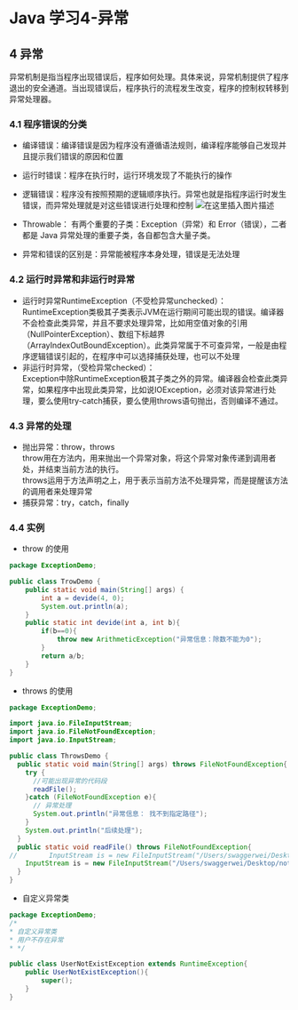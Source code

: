 # Java 学习4-异常



## 4 异常
异常机制是指当程序出现错误后，程序如何处理。具体来说，异常机制提供了程序退出的安全通道。当出现错误后，程序执行的流程发生改变，程序的控制权转移到异常处理器。

### 4.1 程序错误的分类
* 编译错误：编译错误是因为程序没有遵循语法规则，编译程序能够自己发现并且提示我们错误的原因和位置
* 运行时错误：程序在执行时，运行环境发现了不能执行的操作
* 逻辑错误：程序没有按照预期的逻辑顺序执行。异常也就是指程序运行时发生错误，而异常处理就是对这些错误进行处理和控制
![在这里插入图片描述](https://img-blog.csdnimg.cn/5b91968b9b8a40f8a5e194c1b618bdad.png?x-oss-process=image/watermark,type_d3F5LXplbmhlaQ,shadow_50,text_Q1NETiBAU3R1X2FydA==,size_20,color_FFFFFF,t_70,g_se,x_16#pic_center)

* Throwable： 有两个重要的子类：Exception（异常）和 Error（错误），二者都是 Java 异常处理的重要子类，各自都包含大量子类。
* 异常和错误的区别是：异常能被程序本身处理，错误是无法处理

### 4.2 运行时异常和非运行时异常
* 运行时异常RuntimeException（不受检异常unchecked）：   
RuntimeException类极其子类表示JVM在运行期间可能出现的错误。编译器不会检查此类异常，并且不要求处理异常，比如用空值对象的引用（NullPointerException）、数组下标越界（ArrayIndexOutBoundException）。此类异常属于不可查异常，一般是由程序逻辑错误引起的，在程序中可以选择捕获处理，也可以不处理
* 非运行时异常，（受检异常checked）：  
  Exception中除RuntimeException极其子类之外的异常。编译器会检查此类异常，如果程序中出现此类异常，比如说IOException，必须对该异常进行处理，要么使用try-catch捕获，要么使用throws语句抛出，否则编译不通过。

### 4.3 异常的处理
* 抛出异常：throw，throws  
  throw用在方法内，用来抛出一个异常对象，将这个异常对象传递到调用者处，并结束当前方法的执行。  
  throws运用于方法声明之上，用于表示当前方法不处理异常，而是提醒该方法的调用者来处理异常
* 捕获异常：try，catch，finally

### 4.4 实例
* throw 的使用
```java
package ExceptionDemo;

public class TrowDemo {
    public static void main(String[] args) {
        int a = devide(4, 0);
        System.out.println(a);
    }
    public static int devide(int a, int b){
        if(b==0){
            throw new ArithmeticException("异常信息：除数不能为0");
        }
        return a/b;
    }
}
```

* throws 的使用
```java
package ExceptionDemo;

import java.io.FileInputStream;
import java.io.FileNotFoundException;
import java.io.InputStream;

public class ThrowsDemo {
  public static void main(String[] args) throws FileNotFoundException{
    try {
      //可能出现异常的代码段
      readFile();
    }catch (FileNotFoundException e){
      // 异常处理
      System.out.println("异常信息： 找不到指定路径");
    }
    System.out.println("后续处理");
  }
  public static void readFile() throws FileNotFoundException{
//        InputStream is = new FileInputStream("/Users/swaggerwei/Desktop/look4Job/Java_language/notes/docks");
    InputStream is = new FileInputStream("/Users/swaggerwei/Desktop/notes/docks");
  }
}
```
* 自定义异常类
```java
package ExceptionDemo;
/*
* 自定义异常类
* 用户不存在异常
* */

public class UserNotExistException extends RuntimeException{
    public UserNotExistException(){
        super();
    }
}
```

